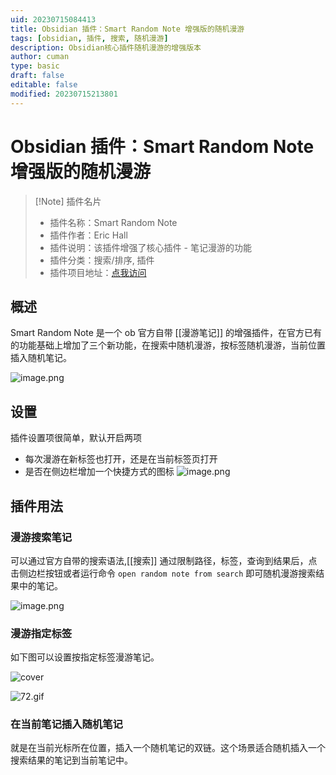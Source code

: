 ```yaml
---
uid: 20230715084413
title: Obsidian 插件：Smart Random Note 增强版的随机漫游
tags: [obsidian, 插件, 搜索, 随机漫游]
description: Obsidian核心插件随机漫游的增强版本
author: cuman
type: basic
draft: false
editable: false
modified: 20230715213801
---
```


# Obsidian 插件：Smart Random Note 增强版的随机漫游

> [!Note] 插件名片
> - 插件名称：Smart Random Note
> - 插件作者：Eric Hall
> - 插件说明：该插件增强了核心插件 - 笔记漫游的功能
> - 插件分类：搜索/排序, 插件
> - 插件项目地址：[点我访问](https://github.com/erichalldev/obsidian-smart-random-note)

## 概述

Smart Random Note 是一个 ob 官方自带 [[漫游笔记]] 的增强插件，在官方已有的功能基础上增加了三个新功能，在搜索中随机漫游，按标签随机漫游，当前位置插入随机笔记。

![image.png](https://cdn.pkmer.cn/images/202307150859901.png!pkmer)

## 设置

插件设置项很简单，默认开启两项

- 每次漫游在新标签也打开，还是在当前标签页打开
- 是否在侧边栏增加一个快捷方式的图标
![image.png](https://cdn.pkmer.cn/images/202307150900329.png!pkmer)

## 插件用法

### 漫游搜索笔记

可以通过官方自带的搜索语法,[[搜索]] 通过限制路径，标签，查询到结果后，点击侧边栏按钮或者运行命令 `open random note from search` 即可随机漫游搜索结果中的笔记。

![image.png](https://cdn.pkmer.cn/images/202307150903924.png!pkmer)

### 漫游指定标签

如下图可以设置按指定标签漫游笔记。

![cover](https://cdn.pkmer.cn/images/202307150911511.png!pkmer)

![72.gif](https://cdn.pkmer.cn/images/202307150909283.gif!pkmer)

### 在当前笔记插入随机笔记

就是在当前光标所在位置，插入一个随机笔记的双链。这个场景适合随机插入一个搜索结果的笔记到当前笔记中。
